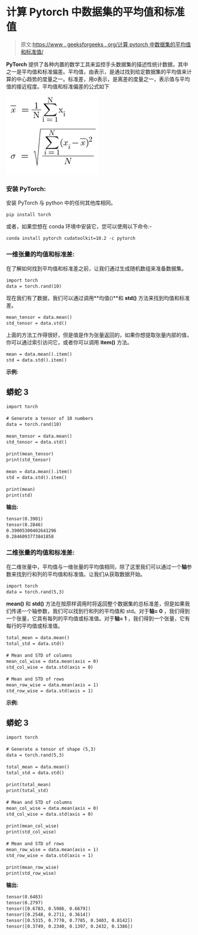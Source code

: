 # 计算 Pytorch 中数据集的平均值和标准值

> 原文:[https://www . geeksforgeeks . org/计算 pytorch 中数据集的平均值和标准值/](https://www.geeksforgeeks.org/computing-the-mean-and-std-of-a-dataset-in-pytorch/)

**PyTorch** 提供了各种内置的数学工具来监控手头数据集的描述性统计数据，其中之一是平均值和标准偏差。平均值，由表示，是通过找到给定数据集的平均值来计算的中心趋势的度量之一。标准差，用σ表示，是离差的度量之一，表示值与平均值的接近程度。平均值和标准偏差的公式如下

![](img/ef4973fee506b365c2ba19daf25325aa.png)

### 安装 PyTorch:

安装 PyTorch 与 python 中的任何其他库相同。

```
pip install torch
```

或者，如果您想在 conda 环境中安装它，您可以使用以下命令:-

```
conda install pytorch cudatoolkit=10.2 -c pytorch
```

### 一维张量的均值和标准差:

在了解如何找到平均值和标准差之前，让我们通过生成随机数组来准备数据集。

```
import torch
data = torch.rand(10)
```

现在我们有了数据，我们可以通过调用**均值()**和 **std()** 方法来找到均值和标准差。

```
mean_tensor = data.mean()
std_tensor = data.std()
```

上面的方法工作得很好，但是值是作为张量返回的，如果你想提取张量内部的值，你可以通过索引访问它，或者你可以调用 **item()** 方法。

```
mean = data.mean().item()
std = data.std().item()
```

**示例:**

## 蟒蛇 3

```
import torch

# Generate a tensor of 10 numbers
data = torch.rand(10)     

mean_tensor = data.mean()
std_tensor = data.std()

print(mean_tensor)
print(std_tensor)

mean = data.mean().item()
std = data.std().item()

print(mean)
print(std)
```

**输出:**

```
tensor(0.3901)
tensor(0.2846)
0.39005300402641296
0.2846093773841858
```

### 二维张量的均值和标准差:

在二维张量中，平均值与一维张量的平均值相同，除了这里我们可以通过一个**轴**参数来找到行和列的平均值和标准值。让我们从获取数据开始。

```
import torch
data = torch.rand(5,3)
```

**mean()** 和 **std()** 方法在按原样调用时将返回整个数据集的总标准差，但是如果我们传递一个轴参数，我们可以找到行和列的平均值和 std。对于**轴= 0** ，我们得到一个张量，它具有每列的平均值或标准值。对于**轴= 1** ，我们得到一个张量，它有每行的平均值或标准值。

```
total_mean = data.mean()
total_std = data.std()

# Mean and STD of columns
mean_col_wise = data.mean(axis = 0)
std_col_wise = data.std(axis = 0)

# Mean and STD of rows
mean_row_wise = data.mean(axis = 1)
std_row_wise = data.std(axis = 1)
```

**示例:**

## 蟒蛇 3

```
import torch

# Generate a tensor of shape (5,3)
data = torch.rand(5,3)      

total_mean = data.mean()
total_std = data.std()

print(total_mean)
print(total_std)

# Mean and STD of columns
mean_col_wise = data.mean(axis = 0)
std_col_wise = data.std(axis = 0)

print(mean_col_wise)
print(std_col_wise)

# Mean and STD of rows
mean_row_wise = data.mean(axis = 1)
std_row_wise = data.std(axis = 1)

print(mean_row_wise)
print(std_row_wise)
```

**输出:**

```
tensor(0.6483)
tensor(0.2797)
tensor([0.6783, 0.5986, 0.6679])
tensor([0.2548, 0.2711, 0.3614])
tensor([0.5315, 0.7770, 0.7785, 0.3403, 0.8142])
tensor([0.3749, 0.2340, 0.1397, 0.2432, 0.1386])
```